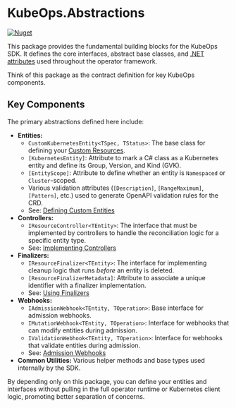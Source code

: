 # KubeOps.Abstractions

[![Nuget](https://img.shields.io/nuget/vpre/KubeOps.Abstractions?label=nuget%20prerelease)](https://www.nuget.org/packages/KubeOps.Abstractions/absoluteLatest)

This package provides the fundamental building blocks for the KubeOps SDK. It defines the core interfaces, abstract base classes, and [.NET attributes](https://learn.microsoft.com/en-us/dotnet/csharp/language-reference/attributes/) used throughout the operator framework.

Think of this package as the contract definition for key KubeOps components.

## Key Components

The primary abstractions defined here include:

*   **Entities:**
    *   `CustomKubernetesEntity<TSpec, TStatus>`: The base class for defining your [Custom Resources](https://kubernetes.io/docs/concepts/extend-kubernetes/api-extension/custom-resources/).
    *   `[KubernetesEntity]`: Attribute to mark a C# class as a Kubernetes entity and define its Group, Version, and Kind (GVK).
    *   `[EntityScope]`: Attribute to define whether an entity is `Namespaced` or `Cluster`-scoped.
    *   Various validation attributes (`[Description]`, `[RangeMaximum]`, `[Pattern]`, etc.) used to generate OpenAPI validation rules for the CRD.
    *   See: [Defining Custom Entities](../../docs/custom-entities.md)
*   **Controllers:**
    *   `IResourceController<TEntity>`: The interface that must be implemented by controllers to handle the reconciliation logic for a specific entity type.
    *   See: [Implementing Controllers](../../docs/controllers.md)
*   **Finalizers:**
    *   `IResourceFinalizer<TEntity>`: The interface for implementing cleanup logic that runs *before* an entity is deleted.
    *   `[ResourceFinalizerMetadata]`: Attribute to associate a unique identifier with a finalizer implementation.
    *   See: [Using Finalizers](../../docs/finalizers.md)
*   **Webhooks:**
    *   `IAdmissionWebhook<TEntity, TOperation>`: Base interface for admission webhooks.
    *   `IMutationWebhook<TEntity, TOperation>`: Interface for webhooks that can modify entities during admission.
    *   `IValidationWebhook<TEntity, TOperation>`: Interface for webhooks that validate entities during admission.
    *   See: [Admission Webhooks](../../docs/webhooks.md)
*   **Common Utilities:** Various helper methods and base types used internally by the SDK.

By depending only on this package, you can define your entities and interfaces without pulling in the full operator runtime or Kubernetes client logic, promoting better separation of concerns.
